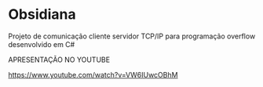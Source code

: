 # Obsidiana

Projeto de comunicação cliente servidor TCP/IP para programação overflow desenvolvido em C#

APRESENTAÇÃO NO YOUTUBE

https://www.youtube.com/watch?v=VW6IUwcOBhM
